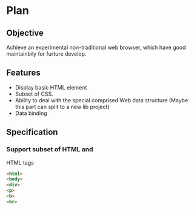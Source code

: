 # Plan

## Objective
Achieve an experimental non-traditional web browser, which have good maintainbily for furture develop.

## Features
* Display basic HTML element
* Subset of CSS.
* Ability to deal with the special comprised Web data structure (Maybe this part can split to a new lib project)
* Data binding


## Specification
### Support subset of HTML and 
HTML tags
```HTML
<html>
<body>
<div>
<p>
<b>
<br>
```
